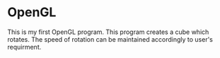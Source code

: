 # OpenGL
This is my first OpenGL program.
This program creates a cube which rotates. The speed of rotation can be maintained accordingly to user's requirment.
